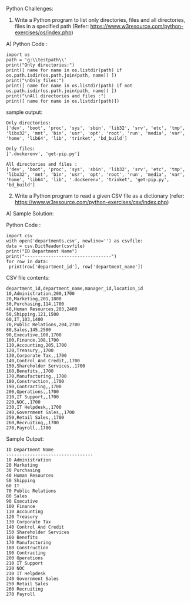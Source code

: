 Python Challenges:

1. Write a Python program to list only directories, files and all directories, files in a specified path
(Refer: https://www.w3resource.com/python-exercises/os/index.php)

A) Python Code :
  ```
import os
path = 'g:\\testpath\\'
print("Only directories:")
print([ name for name in os.listdir(path) if os.path.isdir(os.path.join(path, name)) ])
print("\nOnly files:")
print([ name for name in os.listdir(path) if not os.path.isdir(os.path.join(path, name)) ])
print("\nAll directories and files :")
print([ name for name in os.listdir(path)])
  ```
sample output: 
   ```
Only directories:
['dev', 'boot', 'proc', 'sys', 'sbin', 'lib32', 'srv', 'etc', 'tmp', 'libx32', 'mnt', 'bin', 'usr', 'opt', 'root', 'run', 'media', 'var', 'home', 'lib64', 'lib', 'trinket', 'bd_build']

Only files:
['.dockerenv', 'get-pip.py']

All directories and files :
['dev', 'boot', 'proc', 'sys', 'sbin', 'lib32', 'srv', 'etc', 'tmp', 'libx32', 'mnt', 'bin', 'usr', 'opt', 'root', 'run', 'media', 'var', 'home', 'lib64', 'lib', '.dockerenv', 'trinket', 'get-pip.py', 'bd_build']
  ```

2. Write a Python program to read a given CSV file as a dictionary
(refer: https://www.w3resource.com/python-exercises/csv/index.php)

A) Sample Solution:

  Python Code :
  ```
import csv
with open('departments.csv', newline='') as csvfile:
 data = csv.DictReader(csvfile)
 print("ID Department Name")
 print("---------------------------------")
 for row in data:
   print(row['department_id'], row['department_name'])
  ```
  
  CSV file contents:
  ```
department_id,department_name,manager_id,location_id
10,Administration,200,1700
20,Marketing,201,1800
30,Purchasing,114,1700
40,Human Resources,203,2400
50,Shipping,121,1500
60,IT,103,1400
70,Public Relations,204,2700
80,Sales,145,2500
90,Executive,100,1700
100,Finance,108,1700
110,Accounting,205,1700
120,Treasury,,1700
130,Corporate Tax,,1700
140,Control And Credit,,1700
150,Shareholder Services,,1700
160,Benefits,,1700
170,Manufacturing,,1700
180,Construction,,1700
190,Contracting,,1700
200,Operations,,1700
210,IT Support,,1700
220,NOC,,1700
230,IT Helpdesk,,1700
240,Government Sales,,1700
250,Retail Sales,,1700
260,Recruiting,,1700
270,Payroll,,1700
```
  Sample Output:
```
ID Department Name
---------------------------------
10 Administration
20 Marketing
30 Purchasing
40 Human Resources
50 Shipping
60 IT
70 Public Relations
80 Sales
90 Executive
100 Finance
110 Accounting
120 Treasury
130 Corporate Tax
140 Control And Credit
150 Shareholder Services
160 Benefits
170 Manufacturing
180 Construction
190 Contracting
200 Operations
210 IT Support
220 NOC
230 IT Helpdesk
240 Government Sales
250 Retail Sales
260 Recruiting
270 Payroll
```
